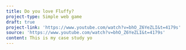 ```yaml
---
title: Do you love Fluffy?
project-type: Simple web game
draft: true
project-link: 'https://www.youtube.com/watch?v=bhO_Z6YeZLI&t=4179s'
source: 'https://www.youtube.com/watch?v=bhO_Z6YeZLI&t=4179s'
content: This is my case study yo
---
```


